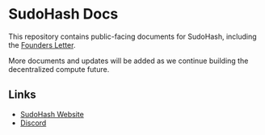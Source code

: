 # SudoHash Docs

This repository contains public-facing documents for SudoHash, including the [Founders Letter](founders-letter.md).

More documents and updates will be added as we continue building the decentralized compute future.

## Links
- [SudoHash Website](https://sudohash.xyz)
- [Discord](https://discord.gg/xGpNaeDj)

